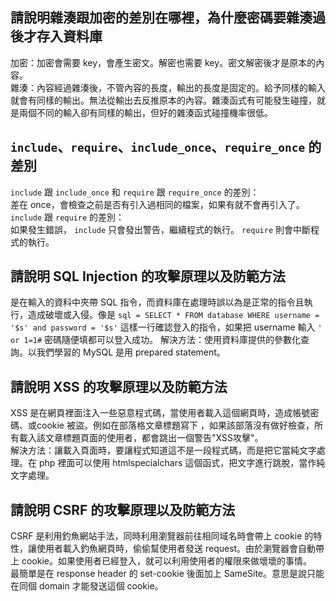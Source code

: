 ## 請說明雜湊跟加密的差別在哪裡，為什麼密碼要雜湊過後才存入資料庫
加密：加密會需要 key，會產生密文。解密也需要 key。密文解密後才是原本的內容。  
雜湊：內容經過雜湊後，不管內容的長度，輸出的長度是固定的。給予同樣的輸入就會有同樣的輸出。無法從輸出去反推原本的內容。雜湊函式有可能發生碰撞，就是兩個不同的輸入卻有同樣的輸出，但好的雜湊函式碰撞機率很低。

## `include`、`require`、`include_once`、`require_once` 的差別
`include` 跟 `include_once` 和 `require` 跟 `require_once` 的差別：  
差在 once，會檢查之前是否有引入過相同的檔案，如果有就不會再引入了。  
`include` 跟 `require` 的差別：  
如果發生錯誤， `include` 只會發出警告，繼續程式的執行。 `require` 則會中斷程式的執行。

## 請說明 SQL Injection 的攻擊原理以及防範方法
是在輸入的資料中夾帶 SQL 指令，而資料庫在處理時誤以為是正常的指令且執行，造成破壞或入侵。像是 `sql = SELECT * FROM database WHERE username = '$s' and password = '$s'` 這樣一行確認登入的指令，如果把 username 輸入 `' or 1=1#` 密碼隨便填都可以登入成功。
解決方法：使用資料庫提供的參數化查詢。以我們學習的 MySQL 是用 prepared statement。

##  請說明 XSS 的攻擊原理以及防範方法
XSS 是在網頁裡面注入一些惡意程式碼，當使用者載入這個網頁時，造成帳號密碼、或cookie 被盜。例如在部落格文章標題寫下<script>alert("XSS攻擊")</script> ，如果該部落沒有做好檢查，所有載入該文章標題頁面的使用者，都會跳出一個警告"XSS攻擊"。  
解決方法：讓載入頁面時，要讓程式知道這不是一段程式碼，而是把它當純文字處理。在 php 裡面可以使用 htmlspecialchars 這個函式，把文字進行跳脫，當作純文字處理。

## 請說明 CSRF 的攻擊原理以及防範方法
CSRF 是利用釣魚網站手法，同時利用瀏覽器前往相同域名時會帶上 cookie 的特性，讓使用者載入釣魚網頁時，偷偷幫使用者發送 request。由於瀏覽器會自動帶上 cookie。如果使用者已經登入，就可以利用使用者的權限來做壞壞的事情。  
最簡單是在 response header 的 set-cookie 後面加上 SameSite。意思是說只能在同個 domain 才能發送這個 cookie。